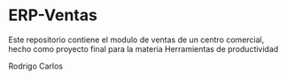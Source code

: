 # ERP-Ventas
Este repositorio contiene el modulo de ventas de un centro comercial, hecho como proyecto final para la materia Herramientas de productividad

Rodrigo
Carlos